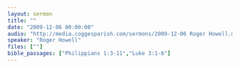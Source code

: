 ```yaml
---
layout: sermon
title: ""
date: "2009-12-06 00:00:00"
audio: "http://media.coggesparish.com/sermons/2009-12-06 Roger Howell.mp3"
speaker: "Roger Howell"
files: [""]
bible_passages: ["Philippians 1:3-11","Luke 3:1-6"]
---
```


